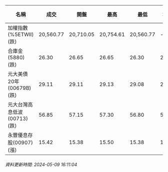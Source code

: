 | 名稱 | 成交 | 開盤 | 最高 | 最低 | 均價 | 成交金額(億) | 昨收 | 漲跌幅 | 漲跌 | 總量 | 昨量 | 振幅 |
| -------- | -------- | -------- | -------- |-------- | -------- | -------- |-------- |-------- |-------- | -------- | -------- |-------- |
|加權指數(%5ETWII) (跌)|20,560.77|20,710.05|20,754.61|20,560.77|-|4,188.13|20,700.51|0.68%|139.74|8,413,032|0|0.94%|
|合庫金(5880) (跌)|26.30|26.65|26.65|26.30|26.43|2.26|26.70|1.50%|0.40|8,555|7,636|1.31%|
|元大美債20年(00679B) (跌)|29.11|29.11|29.13|29.08|29.10|13.36|29.28|0.58%|0.17|45,908|44,404|0.17%|
|元大台灣高息低波(00713) (跌)|56.85|57.15|57.30|56.80|57.05|2.41|57.15|0.52%|0.30|4,233|4,005|0.87%|
|永豐優息存股(00907) (漲)|15.42|15.38|15.50|15.38|15.44|0.458|15.36|0.39%|0.06|2,964|1,088|0.78%|
###### 資料更新時間: 2024-05-09 16:11:04
